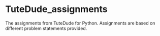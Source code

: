 # TuteDude_assignments
The assignments from TuteDude for Python.
Assignments are based on different problem statements provided.
